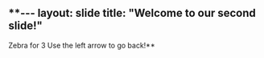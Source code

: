 **---
layout: slide
title: "Welcome to our second slide!"
---
Zebra for 3
Use the left arrow to go back!**
